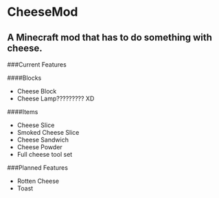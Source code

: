 CheeseMod
=========

A Minecraft mod that has to do something with cheese.
-----

###Current Features

####Blocks
* Cheese Block
* Cheese Lamp????????? XD

####Items
* Cheese Slice
* Smoked Cheese Slice
* Cheese Sandwich
* Cheese Powder
* Full cheese tool set

###Planned Features
* Rotten Cheese
* Toast
